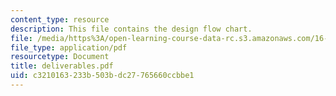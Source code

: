 ```yaml
---
content_type: resource
description: This file contains the design flow chart.
file: /media/https%3A/open-learning-course-data-rc.s3.amazonaws.com/16-810-engineering-design-and-rapid-prototyping-january-iap-2005/c3210163233b503bdc27765660ccbbe1_deliverables.pdf
file_type: application/pdf
resourcetype: Document
title: deliverables.pdf
uid: c3210163-233b-503b-dc27-765660ccbbe1
---
```

